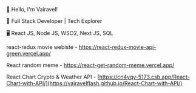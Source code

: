 👋 Hello, I'm Vairavel!

🚀 Full Stack Developer | Tech Explorer

🖥️ React JS, Node JS, WSO2, Next JS, SQL

react-redux movie webiste - https://react-redux-movie-api-green.vercel.app/  

React random meme - https://react-get-random-meme.vercel.app/	

React Chart Crypto & Weather API - [https://cn4yqy-5173.csb.app/React-Chart-with-API/](https://vairavelflash.github.io/React-Chart-with-API/)
<!---
Vairavelflash/Vairavelflash is a ✨ special ✨ repository because its `README.md` (this file) appears on your GitHub profile.
You can click the Preview link to take a look at your changes.
--->
